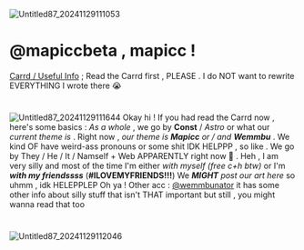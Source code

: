 ![Untitled87_20241129111053](https://github.com/user-attachments/assets/da2bafbd-3280-433c-b65c-944096e4f740)
# @mapiccbeta , mapicc !
[Carrd / Useful Info](https://mapiccbeta.carrd.co/)
; Read the Carrd first , PLEASE . I do NOT want to rewrite EVERYTHING I wrote there :sob:
#
![Untitled87_20241129111644](https://github.com/user-attachments/assets/61b31451-8a7e-4a10-ab0a-38a58805ecaa)
Okay hi ! If you had read the Carrd now , here's some basics : *As a whole* , we go by **Const** / *Astro* or what our *current theme is* . Right now , *our theme is **Mapicc** or / and **Wemmbu*** .
We kind OF have weird-ass pronouns or some shit IDK HELPPP , so like . We go by They / He / It / Namself + Web APPARENTLY right now 🤷 .
Heh , I am very silly and most of the time I'm either *with myself (free c+h btw)* or I'm ***with my friendssss*** (**#ILOVEMYFRIENDS!!!**)
We ***MIGHT** post our art here* so uhmm , idk HELEPPLEP
Oh ya ! Other acc : [@wemmbunator](https://github.com/wemmbunator) it has some other info about silly stuff that isn't THAT important but still , you might wanna read that too
#
![Untitled87_20241129112046](https://github.com/user-attachments/assets/004934dd-21f2-4cec-8f3d-4d6dbdae6784)
